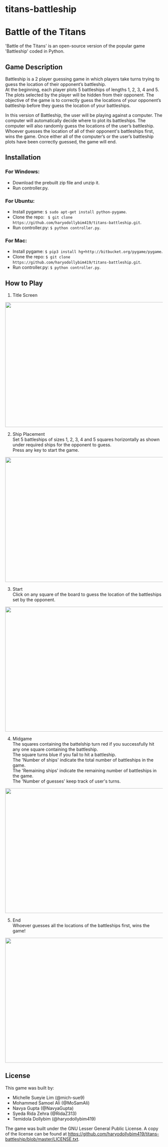 # titans-battleship
# Battle of the Titans
'Battle of the Titans' is an open-source version of the popular game 'Battleship' coded in Python.

## Game Description
Battleship is a 2 player guessing game in which players take turns trying to guess the location of their opponent’s battleship.  
At the beginning, each player plots 5 battleships of lengths 
1, 2, 3, 4 and 5. The plots selected by the player will be hidden from their opponent. 
The objective of the game is to correctly guess the locations of your opponent’s battleship before they guess the location of your battleships.

In this version of Battleship, the user will be playing against a computer. The computer will automatically decide where 
to plot its battleships. The computer will also randomly guess the locations of the user’s battleship.
Whoever guesses the location of all of their opponent's battleships first, wins the game. 
Once either all of the computer’s or the user’s battleship plots have been correctly guessed, the game will end.


## Installation

### For Windows:
  - Download the prebuilt zip file and unzip it.
  - Run controller.py.

### For Ubuntu:
  - Install pygame: ```$ sudo apt-get install python-pygame```.
  - Clone the repo:  ``` $ git clone https://github.com/haryodollybim419/titans-battleship.git```.
  - Run controller.py: ```$ python controller.py```.
  
### For Mac:
  - Install pygame: ```$ pip3 install hg+http://bitbucket.org/pygame/pygame```.
  - Clone the repo: ```$ git clone https://github.com/haryodollybim419/titans-battleship.git```.
  - Run controller.py: ```$ python controller.py```.
 
## How to Play 
  1. Title Screen 
  <p align="left">
  <img width="650" height="400" src="https://user-images.githubusercontent.com/47309090/54718306-97467000-4b30-11e9-8410-205aa249df90.png">
</p>

  2. Ship Placement
  <br /> Set 5 battleships of sizes 1, 2, 3, 4 and 5 squares horizontally as shown under required ships for the opponent to guess.
  <br /> Press any key to start the game. 
<p align="left">
<img width="650" height="400" src="https://user-images.githubusercontent.com/47309090/54720132-07ef8b80-4b35-11e9-9401-3ae9f1534678.png">
</p>

  3. Start
  <br /> Click on any square of the board to guess the location of the battleships set by the opponent. 
  <p align="left">
<img width="650" height="400" src="https://user-images.githubusercontent.com/47309090/54719516-80ede380-4b33-11e9-9509-cf13ef573ced.png">
</p>

 4. Midgame
 <br /> The squares containing the battelship turn red if you successfully hit any one square containing the battleship. 
 <br /> The square turns blue if you fail to hit a battleship. 
 <br /> The 'Number of ships' indicate the total number of battleships in the game. 
 <br /> The 'Remaining ships' indicate the remaining number of battleships in the game. 
 <br /> The 'Number of guesses' keep track of user's turns. 
  <p align="left">
<img width="650" height="400" src="https://user-images.githubusercontent.com/47309090/54719654-cdd1ba00-4b33-11e9-81a8-926d82039aee.png">
</p>

 5. End 
 <br /> Whoever guesses all the locations of the battleships first, wins the game! 
  <p align="left">
<img width="650" height="400" src="https://user-images.githubusercontent.com/47309090/54719676-dcb86c80-4b33-11e9-917e-7ce4ccf57d4c.png">
</p>
  

## License
This game was built by:
  - Michelle Sueyie Lim (@mich-sue9) 
  - Mohammed Samoel Ali (@MoSamAli)
  - Navya Gupta (@NavyaGupta)
  - Syeda Rida Zehra (@RidaZ313) 
  - Temidola Dollybim (@haryodollybim419) 
  
  The game was built under the GNU Lesser General Public License.
  A copy of the license can be found at https://github.com/haryodollybim419/titans-battleship/blob/master/LICENSE.txt.
